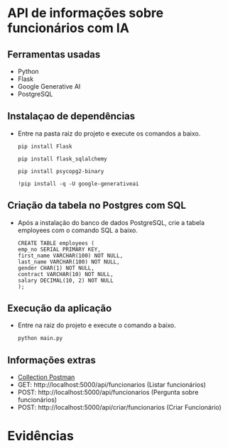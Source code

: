 # API de informações sobre funcionários com IA

## Ferramentas usadas 
    
- Python
- Flask
- Google Generative AI
- PostgreSQL

## Instalaçao de dependências

- Entre na pasta raiz do projeto e execute os comandos a baixo.
    ```
    pip install Flask
    ```

    ```
    pip install flask_sqlalchemy
    ```

    ```
    pip install psycopg2-binary 
    ```
    
    ```
    !pip install -q -U google-generativeai
    ```

## Criação da tabela no Postgres com SQL

- Após a instalação do banco de dados PostgreSQL, crie a tabela employees com o comando SQL a baixo.
    ```
    CREATE TABLE employees (
    emp_no SERIAL PRIMARY KEY,
    first_name VARCHAR(100) NOT NULL,
    last_name VARCHAR(100) NOT NULL,
    gender CHAR(1) NOT NULL,
    contract VARCHAR(10) NOT NULL,
    salary DECIMAL(10, 2) NOT NULL
    );
    ```

## Execução da aplicação
- Entre na raiz do projeto e execute o comando a baixo.
    ```
    python main.py
    ```

## Informações extras

- [Collection Postman](./postman/API-com-IA.postman_collection.json)
- GET: http://localhost:5000/api/funcionarios (Listar funcionários)
- POST: http://localhost:5000/api/funcionarios (Pergunta sobre funcionários)
- POST: http://localhost:5000/api/criar/funcionarios (Criar Funcionário)

# Evidências
